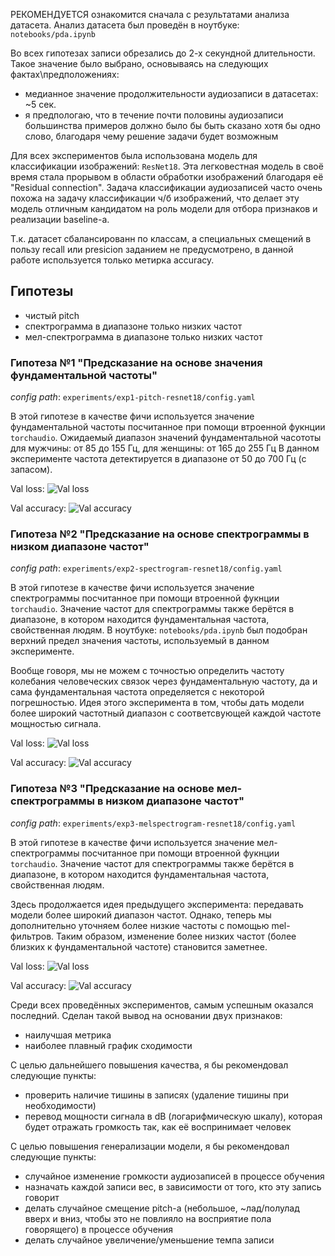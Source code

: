 РЕКОМЕНДУЕТСЯ ознакомится сначала с результатами анализа датасета.
Анализ датасета был проведён в ноутбуке: `notebooks/pda.ipynb` 

Во всех гипотезах записи обрезались до 2-х секундной длительности. Такое значение было выбрано, основываясь на следующих фактах\предположениях:
* медианное значение продолжительности аудиозаписи в датасетах: ~5 сек.
* я предпологаю, что в течение почти половины аудиозаписи большинства примеров должно было бы быть сказано хотя бы одно слово, благодаря чему решение задачи будет возможным

Для всех экспериментов была использована модель для классификации изображений: `ResNet18`. Эта легковестная модель в своё время стала прорывом в области обработки изображений благодаря её "Residual connection". Задача классификации аудиозаписей часто очень похожа на задачу классификации ч/б изображений, что делает эту модель отличным кандидатом на роль модели для отбора признаков и реализации baseline-а.

Т.к. датасет сбалансированн по классам, а специальных смещений в пользу recall или presicion заданием не предусмотрено, в данной работе используется только метирка accuracy.

## Гипотезы
* чистый pitch
* спектрограмма в диапазоне только низких частот
* мел-спектрограмма в диапазоне только низких частот

### Гипотеза №1 "Предсказание на основе значения фундаментальной частоты"
*config path*: `experiments/exp1-pitch-resnet18/config.yaml`

В этой гипотезе в качестве фичи используется значение фундаментальной частоты посчитанное при помощи втроенной фукнции `torchaudio`.
Ожидаемый диапазон значений фундаментальной часототы для мужчины: от 85 до 155 Гц, для женщины: от 165 до 255 Гц
В данном эксперименте частота детектируется в диапазоне от 50 до 700 Гц (с запасом).

Val loss:
![Val loss](experiments/exp1-pitch-resnet18/Loss_val.svg)

Val accuracy:
![Val accuracy](experiments/exp1-pitch-resnet18/accuracy_val.svg)

### Гипотеза №2 "Предсказание на основе спектрограммы в низком диапазоне частот"
*config path*: `experiments/exp2-spectrogram-resnet18/config.yaml`

В этой гипотезе в качестве фичи используется значение спектрограммы посчитанное при помощи втроенной фукнции `torchaudio`. 
Значение частот для спектрограммы также берётся в диапазоне, в котором находится фундаментальная частота, свойственная людям. 
В ноутбуке: `notebooks/pda.ipynb` был подобран верхний предел значения частоты, используемый в данном эксперименте.

Вообще говоря, мы не можем с точностью определить частоту колебания человеческих связок через фундаментальную частоту, да и сама фундаментальная частота определяется с некоторой погрешностью. Идея этого эксперимента в том, чтобы дать модели более широкий частотный диапазон с соответсвующей каждой частоте мощностью сигнала.

Val loss:
![Val loss](experiments/exp2-spectrogram-resnet18/Loss_val.svg)

Val accuracy:
![Val accuracy](experiments/exp2-spectrogram-resnet18/accuracy_val.svg)

### Гипотеза №3 "Предсказание на основе мел-спектрограммы в низком диапазоне частот"
*config path*: `experiments/exp3-melspectrogram-resnet18/config.yaml`

В этой гипотезе в качестве фичи используется значение мел-спектрограммы посчитанное при помощи втроенной фукнции `torchaudio`. 
Значение частот для спектрограммы также берётся в диапазоне, в котором находится фундаментальная частота, свойственная людям. 

Здесь продолжается идея предыдущего эксперимента: передавать модели более широкий диапазон частот.
Однако, теперь мы дополнительно уточняем более низкие частоты с помощью mel-фильтров. Таким образом, изменение более низких частот (более близких к фундаментальной частоте) становится заметнее.

Val loss:
![Val loss](experiments/exp3-melspectrogram-resnet18/Loss_val.svg)

Val accuracy:
![Val accuracy](experiments/exp3-melspectrogram-resnet18/accuracy_val.svg)

Среди всех проведённых экспериментов, самым успешным оказался последний. Сделан такой вывод на основании двух признаков:
* наилучшая метрика
* наиболее плавный график сходимости

С целью дальнейшего повышения качества, я бы рекомендовал следующие пункты:
* проверить наличие тишины в записях (удаление тишины при необходимости)
* перевод мощности сигнала в dB (логарифмическую шкалу), которая будет отражать громкость так, как её воспринимает человек

С целью повышения генерализации модели, я бы рекомендовал следующие пункты:
* случайное изменение громкости аудиозаписей в процессе обучения
* назначать каждой записи вес, в зависимости от того, кто эту запись говорит
* делать случайное смещение pitch-а (небольшое, ~лад/полулад вверх и вниз, чтобы это не повлияло на восприятие пола говорящего) в процессе обучения
* делать случайное увеличение/уменьшение темпа записи